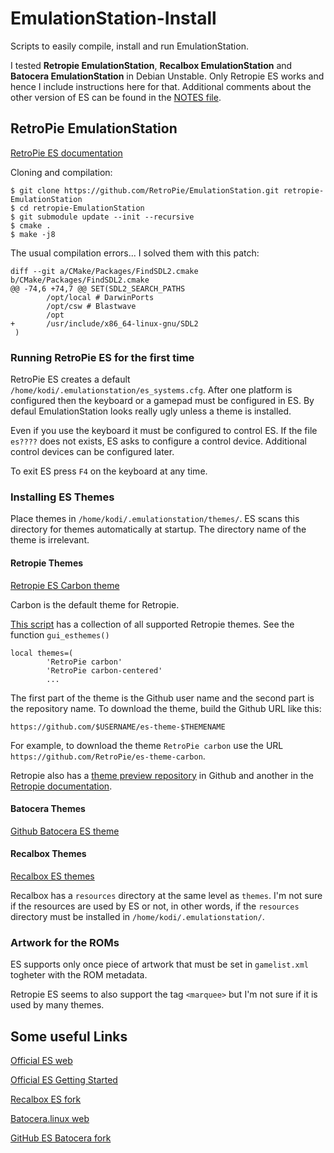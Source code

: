 # EmulationStation-Install

Scripts to easily compile, install and run EmulationStation.

I tested **Retropie EmulationStation**, **Recalbox EmulationStation** and 
**Batocera EmulationStation** in Debian Unstable. Only Retropie ES works and hence I include
instructions here for that. Additional comments about the other version of ES can be
found in the [NOTES file](./NOTES.md).

## RetroPie EmulationStation

[RetroPie ES documentation](https://retropie.org.uk/docs/EmulationStation)

Cloning and compilation:

```
$ git clone https://github.com/RetroPie/EmulationStation.git retropie-EmulationStation
$ cd retropie-EmulationStation
$ git submodule update --init --recursive
$ cmake .
$ make -j8
```

The usual compilation errors... I solved them with this patch:

```
diff --git a/CMake/Packages/FindSDL2.cmake b/CMake/Packages/FindSDL2.cmake
@@ -74,6 +74,7 @@ SET(SDL2_SEARCH_PATHS
        /opt/local # DarwinPorts
        /opt/csw # Blastwave
        /opt
+       /usr/include/x86_64-linux-gnu/SDL2
 )
```

### Running RetroPie ES for the first time

RetroPie ES creates a default `/home/kodi/.emulationstation/es_systems.cfg`. After one
platform is configured then the keyboard or a gamepad must be configured in ES.
By defaul EmulationStation looks really ugly unless a theme is installed.

Even if you use the keyboard it must be configured to control ES. If the file `es????` does
not exists, ES asks to configure a control device. Additional control devices can
be configured later.

To exit ES press `F4` on the keyboard at any time.

### Installing ES Themes

Place themes in `/home/kodi/.emulationstation/themes/`. ES scans this directory for
themes automatically at startup. The directory name of the theme is irrelevant.

#### Retropie Themes

[Retropie ES Carbon theme](https://github.com/RetroPie/es-theme-carbon)

Carbon is the default theme for Retropie.

[This script](https://github.com/RetroPie/RetroPie-Setup/blob/master/scriptmodules/supplementary/esthemes.sh)
has a collection of all supported Retropie themes. See the function `gui_esthemes()`

```
local themes=(
        'RetroPie carbon'
        'RetroPie carbon-centered'
        ...
```

The first part of the theme is the Github user name and the second part is the repository name.
To download the theme, build the Github URL like this:

```
https://github.com/$USERNAME/es-theme-$THEMENAME
```

For example, to download the theme `RetroPie carbon` use the URL `https://github.com/RetroPie/es-theme-carbon`.

Retropie also has a [theme preview repository](https://github.com/wetriner/es-theme-gallery) in
Github and another in the [Retropie documentation](https://retropie.org.uk/docs/Themes/).

#### Batocera Themes

[Github Batocera ES theme](https://github.com/batocera-linux/batocera-themes)

#### Recalbox Themes

[Recalbox ES themes](https://gitlab.com/recalbox/recalbox-themes)

Recalbox has a `resources` directory at the same level as `themes`. I'm not sure if the
resources are used by ES or not, in other words, if the `resources` directory must be
installed in `/home/kodi/.emulationstation/`.

### Artwork for the ROMs

ES supports only once piece of artwork that must be set in `gamelist.xml` togheter
with the ROM metadata.

Retropie ES seems to also support the tag `<marquee>` but I'm not sure if it is used
by many themes.

## Some useful Links

[Official ES web](https://emulationstation.org/)

[Official ES Getting Started](https://emulationstation.org/gettingstarted.html)


[Recalbox ES fork](https://gitlab.com/recalbox/recalbox-emulationstation)


[Batocera.linux web](https://batocera.org/)

[GitHub ES Batocera fork](https://github.com/batocera-linux/batocera-emulationstation)
